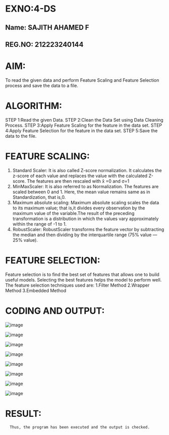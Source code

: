 # EXNO:4-DS
## Name: SAJITH AHAMED F
## REG.NO: 212223240144
# AIM:
To read the given data and perform Feature Scaling and Feature Selection process and save the
data to a file.

# ALGORITHM:
STEP 1:Read the given Data.
STEP 2:Clean the Data Set using Data Cleaning Process.
STEP 3:Apply Feature Scaling for the feature in the data set.
STEP 4:Apply Feature Selection for the feature in the data set.
STEP 5:Save the data to the file.

# FEATURE SCALING:
1. Standard Scaler: It is also called Z-score normalization. It calculates the z-score of each value and replaces the value with the calculated Z-score. The features are then rescaled with x̄ =0 and σ=1
2. MinMaxScaler: It is also referred to as Normalization. The features are scaled between 0 and 1. Here, the mean value remains same as in Standardization, that is,0.
3. Maximum absolute scaling: Maximum absolute scaling scales the data to its maximum value; that is,it divides every observation by the maximum value of the variable.The result of the preceding transformation is a distribution in which the values vary approximately within the range of -1 to 1.
4. RobustScaler: RobustScaler transforms the feature vector by subtracting the median and then dividing by the interquartile range (75% value — 25% value).

# FEATURE SELECTION:
Feature selection is to find the best set of features that allows one to build useful models. Selecting the best features helps the model to perform well.
The feature selection techniques used are:
1.Filter Method
2.Wrapper Method
3.Embedded Method

# CODING AND OUTPUT:

![image](https://github.com/user-attachments/assets/63c42e2f-fc60-4855-8a6c-e2aa0c5abb98)

![image](https://github.com/user-attachments/assets/c14ac313-1e20-4b2e-80f3-40bab9ca2bc6)

![image](https://github.com/user-attachments/assets/42763bf8-fb3e-4806-906a-213a7c9f7bf2)

![image](https://github.com/user-attachments/assets/ca2ca7dc-83be-4a9b-8b18-6a8c789fa288)

![image](https://github.com/user-attachments/assets/1bea1ab1-a652-43f7-9a5f-4950bc6e55c0)

![image](https://github.com/user-attachments/assets/531d28ed-63c4-4512-89ef-27ee50d56ae8)

![image](https://github.com/user-attachments/assets/1a703b5d-6454-4e4b-8169-93fc0e93f4a5)

![image](https://github.com/user-attachments/assets/2acea4b2-1d27-47ca-8c8d-0f7e72a04f26)


# RESULT:
      Thus, the program has been executed and the output is checked.

